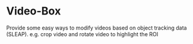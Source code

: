 # Video-Box
Provide some easy ways to modify videos based on object tracking data (SLEAP). e.g. crop video and rotate video to highlight the ROI
